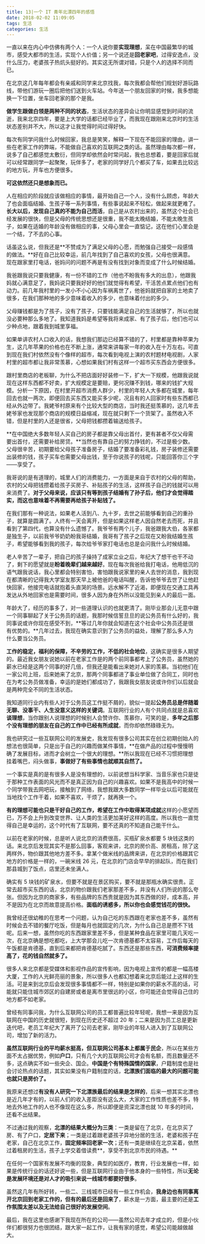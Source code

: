 ```yaml
---
title: 13|一个 IT 青年北漂四年的感悟
date: 2018-02-02 11:09:05
tags: 生活
categories: 生活
---
```


一直以来在内心中仿佛有两个人：一个人说你要**实现理想**，呆在中国最繁华的城市，感受大都市的生活，实现个人价值；另一个说还是**回老家吧**，过得安逸点，没什么压力，老婆孩子热炕头挺好的。其实这无所谓对错，只是个人的选择不同而已。

在北京这几年每年都会有亲戚和同学来北京找我，每次我都会帮他们规划好游玩路线，带他们游玩一圈后把他们送到火车站。今年送一个朋友回家的时候，我多想能换一下位置，坐车回老家的那个是我。

**做学生跟做白领是两种不同的状态**，生活状态的差异会让你明显感觉到时间的流逝，我来北京四年，要是上大学的话都已经毕业了，而我现在跟刚来北京时的生活状态差别并不大，所以这才让我觉得时间过得好快。

每次有同学问我什么时候回家，我总是笑笑，解释一下现在不能回家的理由，讲一些在老家工作的弊端，不能做自己喜欢的互联网之类的话。虽然理由每次都一样，说多了自己都感觉太敷衍，但同学却依然会时常问起，我也总想着，要是回家后就可以经常跟同学一起聚聚，玩伴多了，老家的同学好几个都买了车，如果去比较远的地方玩，开车也方便很多。

**可这依然还只是想象而已。**

<!--more-->

人在相应的阶段就应该做相应的事情，最开始自己一个人，没有什么顾虑，年龄大了也会面临结婚、生孩子等一系列事情，有些事说起来不轻松，做起来就更难了。**长大以后，发现自己真的不能为自己而活**，自己是从农村出来的，虽然这个社会已经发展的很快，但是父母的传统思想还是很重，我不能太晚结婚，不能太晚生孩子，如果在适婚的年龄没有做相应的事，父母心里会一直惦记，这在他们心里会是一个结，了不去的心事。

话虽这么说，但我还是**不赞成为了满足父母的心愿，而勉强自己接受一段感情的做法。**好在自己比较幸运，前几年找到了自己喜欢的女孩，父母也很满意。现在跟家里打电话，爸妈问的问题不再是有没有找到对象而变成了什么时候结婚。

我爸跟我说只要我健康，有一份不错的工作（他也不盼我有多大的出息），他跟我妈就心满意足了，我妈说只要我好好的他们就觉得有希望，干活苦点累点他们也有动力。前几年我村里的一发小不小心因为车祸离世了，他爸妈就把自家的土地卖了很多，在我们那种地的多少意味着收入的多少，也意味着付出的多少。

父母赚钱都是为了孩子，没有了孩子，只要钱能满足自己的生活就够了，所以也就没必要种那么多地了。我知道我妈是希望等我将来成家、有了孩子后，他们也可以少种点地，跟着我到城里享福。

如果单讲农村人口收入的话，我想我们那边已经算不错的了，村里都是靠种苹果为生，这几年苹果的价格也在不断上涨，通常来讲每家一年的收入在十万左右。可直到现在我们村依然没有个像样的超市，每次看到电视上演的农村题材电视剧，人家村里的超市都让我非常羡慕，心想如果我们村有这样一个超市买东西会方便很多。

跟村里商店的老板聊，为什么不把店面好好装修一下，扩大一下规模，他跟我说就现在这样东西都不好卖，扩大规模定是要赔，更何况赚不到钱，哪来的钱扩大规模。分析一下原因，在村里开超市消费人群少，村里的年轻人大多都在城里，每年回去也就一两次，即便回去买东西又能买多少呢，况且有的人回家时有些东西都已经从外边带了。我姥爷村原来有个比较大型的商店，当时我还挺羡慕的，这几年去姥爷家也发现那个商店的规模日益缩减，现在就只剩下一个货架了。虽然收入不错，但是村里的人还是很省，父母把钱都攒着输送给孩子。

**在中国绝大多数年轻人买自己的房子都是靠父母出首付，更有甚者不仅父母需要出首付，还需要补给房贷。**当然也有靠自己的努力挣钱的，不过是极少数。父母很辛苦，初期要给父母孩子准备房子，结婚了要准备彩礼钱，房子装修还需要出装修的钱，孩子买车也需要父母出钱，至于你说孩子的钱呢，只能回答你三个字——享受了。

我哥说的是有道理的，城里人们的消费能力，一方面是来自于农村的父母的帮助，农村的父母把钱攒着给孩子买房子、补贴孩子的生活，这样孩子自己的钱就可以用来消费了。**对于父母来说，应该只有等到孩子结婚有了孙子后，他们才会觉得踏实，而这也意味着不再需要再给孩子补贴钱了。**

在我们那有一种说法，如果老人活到八、九十岁，去世之前能够看到自己的重孙子，就算是圆满了。人终有一天会离开，但是如果这样老人因自然老去而死，并且看到了第四代，也算没有什么遗憾了。我爷爷有两个儿子，我爸跟我大伯，各家都是独生子，以前我爷爷奶奶盼我哥结婚，我哥有了孩子之后现在又盼我结婚生孩子，希望能够看到我的孩子，每次给爷爷家打电话也总是会问我什么时候结婚。

老人辛苦了一辈子，把自己的孩子操持了成家立业之后，年纪大了想干也干不动了，剩下的愿望就是**盼着晚辈们越来越好**。现在每次我爸给我打电话，他用低沉的语气跟我说话，我心里都会特别害怕，害怕跟我说家里的亲人去世的消息，我到现在都清晰的记得我大学室友那天早上被他爸的电话叫醒，告诉他爷爷去世了让他赶快回家，他接完电话就抱着头直哭的场景。远水解不了近渴，即便现在交通工具再发达从外地回家也是需要时间，很多人因为身在外所以没能见到亲人的最后一面。

年龄大了，经历的事多了，对一些道理认识的也就更清了。刚毕业那会儿无意中跟一个同事聊起了关于公务员的话题，我那时候信誓旦旦的说公务员有什么好的，我同事说或许你现在感受不到，**等过几年你就会知道在这个社会中公务员还是很有优势的。**几年过去，我现在确实意识到了公务员的益处，理解了那么多人为什么要当公务员。

**工作的稳定，福利的保障，不辛劳的工作，不低的社会地位**，这确实是很多人期望的。最近我女朋友说她以前在老家工作是的两个前同事都考上了公务员，虽然她的薪水已经是这两个同事的好几倍，但我还是能看出来她对人家的羡慕。当初他们在一家公司上班，后来她来了北京，那两个同事都进了事业单位做了合同工，同时也在为考公务员做准备，幸运的是她们都成功了，我跟我女朋友说或许你们以后就会是两种完全不同的生活状态。

我知道同行业内有些人对于公务员这工作挺不屑的，貌似一提起**公务员总是伴随着无聊、没事干、人生没意义这样的关键词**。互联网行业的人有个共同点就是总喜欢**谈理想**，当你跟别人说理想的时候别人会赞许你、羡慕你，可笑的是，**多年之后那个没有理想的朋友在自己的工作中已经有所成就**，而你却依然碌碌无为。

我也研究过一些互联网公司的发展史，我发现有很多公司其实在创立初期创始人的想法也很简单，只是出于自己的兴趣而做某件事情，**在做产品的过程中慢慢明确了发展目标，进而才会树立一个很大的理想。**所以我现在已经不习惯把理想挂着嘴巴，闷头做事，**事做好了有些事情也就顺其自然了。**

一个事实是真的是有很多人是没有理想的，以前说想当科学家、当音乐家也只是徒于那种工作表面的风光而不是真正因为自己的兴趣喜欢。如果不是我高中的时候一个同学带我去网吧玩，接触到了网络，我想我跟大多数同学一样毕业以后可能就在当地找个工作干着，如果不喜欢，干烦了，就再换一个。

**有的理想可能也只是干好自己的工作，希望在工作中取得某项成就**这样的小愿望而已，万不会上升到改变世界、让人类的生活更加美好这样的高度。所以我也一直觉得自己是幸运的，这个时代有了互联网，要不还真的不知道自己能干什么。

以前在老家的时候，总是听人说北京的消费很高，买瓶矿泉水都要 5 块钱这类的话。来北京后发现其实不是那么回事，客观来讲，北京的房价高、房租高，除了这两样外，物价跟其他地方差不多。拿某个做米线的品牌来讲，在北京的价格跟其它地方的价格是一样的，一碗米线 26 元，在北京的门店会早早的排起队，而在我们那县城到了饭点，店里还未坐满人。

确实有 5 块钱的矿泉水，但要不就是在景区购买，要不就是那瓶水确实很贵。正常去超市买东西的话，北京的物价跟我们老家那差不多，并没有人们所说的那么夸张。但因为北京的商家多，有些品牌的东西贵就是因为其东西做的好，成本高，并不是因为在北京而故意提高价格。**面临的诱惑多，所以你也会感觉钱花的很快。**

我曾经还很幼稚的在思考一个问题，认为自己吃的东西跟在老家也差不多，虽然有时候会去不错的餐厅吃饭，但是每月也就固定的几次，为什么自己总是攒不下钱呢。后来一想，虽然你吃的东西跟家里差不多，但是某种食品在家里可能几天吃一次，在北京确是想吃都吃，上大学那会儿吃一次肯德基都不太容易，工作后每天的午饭都是肯德基，直到后来都把肯德基吃腻了。东西还是那些东西，**可消费频率提高了，花的钱自然就多了。**

很多人来北京都是受媒体和影视作品的宣传影响，因为电视上宣传的都是一幅高楼大厦，工作的人光鲜亮丽的景象，所以很多人也都幻想着来北京后能过上这样的生活。可是来到北京后会发现很多事情都不一样，特别是如果你的薪水不高的话，可能就只能住城市郊区的自建房或者是离市里很远的小区，你可能还会觉得自己住的地方都不如老家。

曾经有同事问我，为什么互联网公司的员工都普遍比较年轻呢，我想一来是因为互联网在中国的历史就很短，到现在历史还不超过 20 年；二来是因为员工总是更新迭代吧，老员工年纪大了离开了公司去老家，刚毕业的年轻人进入到了互联网公司，增加了新的活力。

**虽然互联网行业的平均薪水挺高，但互联网公司基本上都属于民企**，所以在某些方面不太占据优势，例如**户口**，只有几个大的互联网公司才会有名额，而且数量还不多，这点确实不如一些央企、国企。**中国是个有特殊国情的国家**，户籍制度也是社会讨论热点的话题，其实如果没有户籍制度的话，**北漂族们面临的最大的问题可能也就只是房价了。**

我原来还想过**有没有人研究一下北漂族最后的结果是怎样的**，后来一想其实北漂也是近几年才有的，以前人们的收入差距没有这么大，大家的工作性质也差不多，特地去外地工作的人也不像现在这么多，所以即便是资深北漂也就 10 年多的时间，还看不出结果。

不过通过我的观察，**北漂的结果大概分为三类**：一类是留在了北京，在北京买了房、有了户口，**定居下来**；一类是过着跟老婆孩子异地分居的生活，老婆和孩子在老家，自己在北京工作，**固定频率回老家一次**；还有一类是继续在北京呆着，依然过着租房的生活，孩子上学交着借读费**，享受不到北京市民的待遇。**

在任何一个国家有发展不均衡的现象，典型的如医疗，教育，行业发展也一样，如果是传统行业的话还好说一些，但是互联网行业由于他本身的一些特性，所以**无论是发展环境还是对人才的吸引来说一线城市都要好很多**。

虽然这几年有所好转，一些二、三线城市已经有一些工作机会，**我身边也有同事离开北京回到老家工作的，但有的最后还是回来了**，薪水是一方面，最主要的还是**工作氛围太差以及无法给自己很好的发展空间**。

最后，我在这里也感谢下我现在所在的公司——虽然公司去年才成立的，但是小伙伴们都很努力也很团结，跟大家一起工作，让我有家的感觉，希望公司能越做越大。